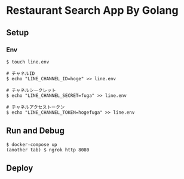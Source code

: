 # Restaurant Search App By Golang

## Setup
### Env
```
$ touch line.env

# チャネルID
$ echo "LINE_CHANNEL_ID=hoge" >> line.env

# チャネルシークレット
$ echo "LINE_CHANNEL_SECRET=fuga" >> line.env

# チャネルアクセストークン
$ echo "LINE_CHANNEL_TOKEN=hogefuga" >> line.env
```

## Run and Debug
```
$ docker-compose up
(another tab) $ ngrok http 8080
```

## Deploy
